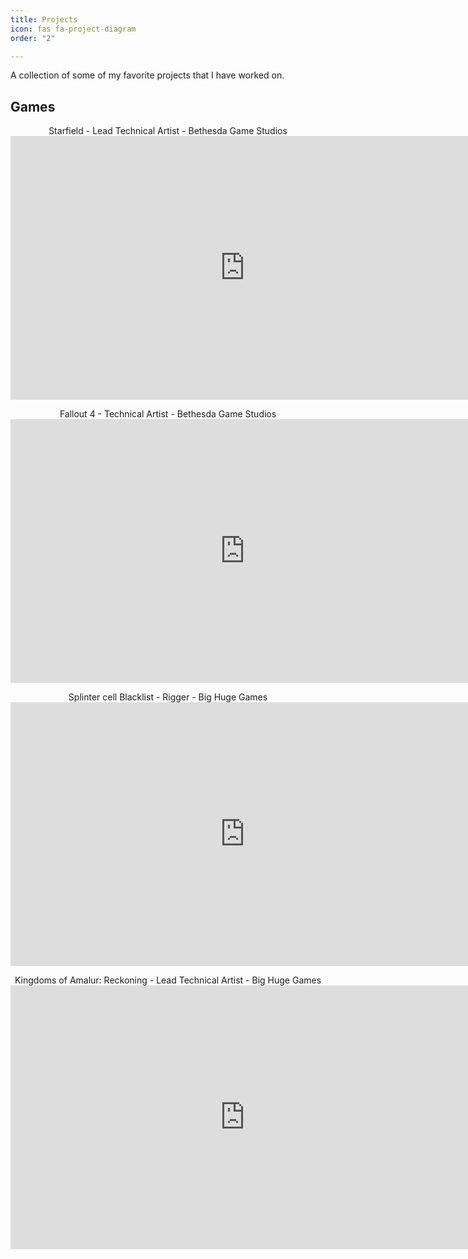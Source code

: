 ```yaml
---
title: Projects
icon: fas fa-project-diagram
order: "2"

---
```

A collection of some of my favorite projects that I have worked on.

## Games

<center>
Starfield - Lead Technical Artist - Bethesda Game Studios
<br>
<iframe width="750" height="422" src="https://www.youtube.com/embed/zmb2FJGvnAw" title="YouTube video player" frameborder="0" allow="accelerometer; autoplay; clipboard-write; encrypted-media; gyroscope; picture-in-picture" allowfullscreen></iframe><br>
<p>
<p>
Fallout 4 - Technical Artist - Bethesda Game Studios
<br>
<iframe width="750" height="422" src="https://www.youtube.com/embed/X5aJfebzkrM" title="YouTube video player" frameborder="0" allow="accelerometer; autoplay; clipboard-write; encrypted-media; gyroscope; picture-in-picture" allowfullscreen></iframe><br>
  <p>
<p>
Splinter cell Blacklist - Rigger - Big Huge Games
<br>
<iframe width="750" height="422" src="https://www.youtube.com/embed/nsFQzMfcyr8" title="YouTube video player" frameborder="0" allow="accelerometer; autoplay; clipboard-write; encrypted-media; gyroscope; picture-in-picture" allowfullscreen></iframe><br>
<p>
Kingdoms of Amalur: Reckoning - Lead Technical Artist - Big Huge Games
<br>
<iframe width="750" height="422" src="https://www.youtube.com/embed/6lhzDkaKi1w" title="YouTube video player" frameborder="0" allow="accelerometer; autoplay; clipboard-write; encrypted-media; gyroscope; picture-in-picture" allowfullscreen></iframe><br>
</center>